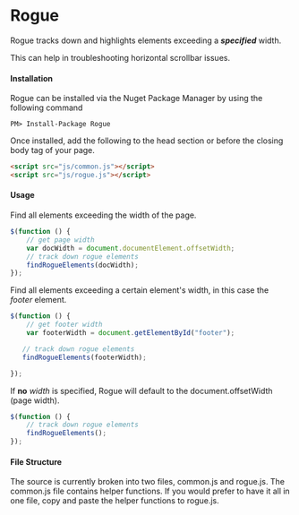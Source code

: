 # Rogue
Rogue tracks down and highlights elements exceeding a ***specified*** width.

This can help in troubleshooting horizontal scrollbar issues. 

#### Installation ####

Rogue can be installed via the Nuget Package Manager by using the following command

    PM> Install-Package Rogue 
    
Once installed, add the following to the head section or before the closing body tag of your page.
```html
<script src="js/common.js"></script>
<script src="js/rogue.js"></script>
```

#### Usage ####

Find all elements exceeding the width of the page.
```javascript
$(function () {
    // get page width
    var docWidth = document.documentElement.offsetWidth;
    // track down rogue elements
    findRogueElements(docWidth);
});
```

Find all elements exceeding a certain element's width, in this case the *footer* element.
```javascript
$(function () {
    // get footer width
    var footerWidth = document.getElementById("footer");

   // track down rogue elements
   findRogueElements(footerWidth);

});
```

If **no** *width* is specified, Rogue will default to the document.offsetWidth (page width).
```javascript
$(function () {
    // track down rogue elements
    findRogueElements();
});
```
#### File Structure ####

The source is currently broken into two files, common.js and rogue.js. The common.js file contains helper functions. 
If you would prefer to have it all in one file, copy and paste the helper functions to rogue.js.

